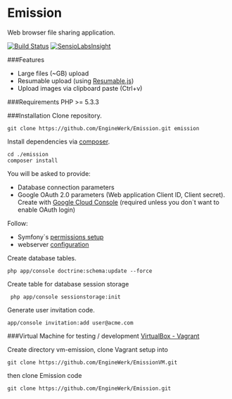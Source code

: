 Emission
====
Web browser file sharing application.

[![Build Status](https://travis-ci.org/EngineWerk/Emission.svg?branch=master)](https://travis-ci.org/EngineWerk/Emission)
[![SensioLabsInsight](https://insight.sensiolabs.com/projects/812ecaf4-0b31-4e3d-9941-787ab06a1149/mini.png)](https://insight.sensiolabs.com/projects/812ecaf4-0b31-4e3d-9941-787ab06a1149)

###Features
- Large files (~GB) upload
- Resumable upload (using [Resumable.js](https://github.com/23/resumable.js))
- Upload images via clipboard paste (Ctrl+v)

###Requirements
PHP >= 5.3.3

###Installation
Clone repository.

    git clone https://github.com/EngineWerk/Emission.git emission
    
Install dependencies via [composer](https://getcomposer.org/download/).

    cd ./emission
    composer install

You will be asked to provide:

- Database connection parameters
- Google OAuth 2.0 parameters (Web application Client ID, Client secret). Create with [Google Cloud Console](https://cloud.google.com/console/project) (required unless you don`t want to enable OAuth login)

Follow:

- Symfony`s [permissions setup](http://symfony.com/doc/current/book/installation.html#configuration-and-setup)
- webserver [configuration](http://symfony.com/doc/current/cookbook/configuration/web_server_configuration.html)
    
Create database tables.

    php app/console doctrine:schema:update --force


Create table for database session storage

     php app/console sessionstorage:init


Generate user invitation code.

    app/console invitation:add user@acme.com

###Virtual Machine for testing / development
[VirtualBox - Vagrant](https://github.com/EngineWerk/EmissionVM)

Create directory vm-emission, clone Vagrant setup into

    git clone https://github.com/EngineWerk/EmissionVM.git

then clone Emission code

    git clone https://github.com/EngineWerk/Emission.git


